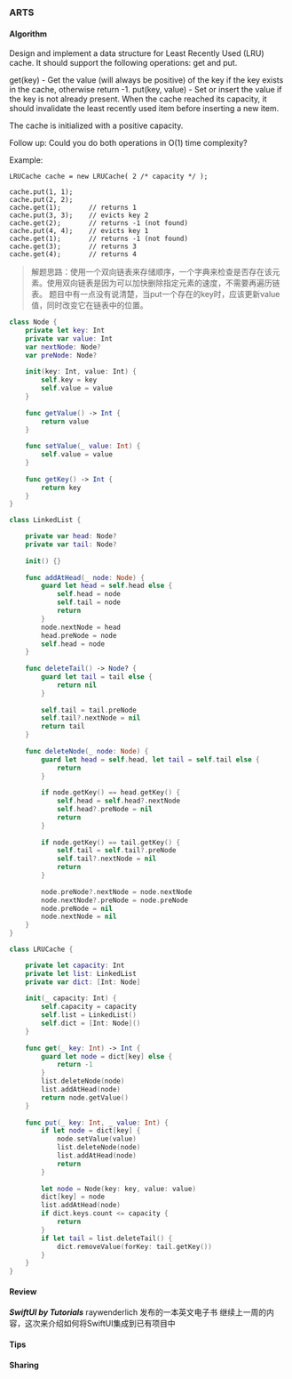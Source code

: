 ### ARTS

#### Algorithm

Design and implement a data structure for Least Recently Used (LRU) cache. It should support the following operations: get and put.

get(key) - Get the value (will always be positive) of the key if the key exists in the cache, otherwise return -1.
put(key, value) - Set or insert the value if the key is not already present. When the cache reached its capacity, it should invalidate the least recently used item before inserting a new item.

The cache is initialized with a positive capacity.

Follow up:
Could you do both operations in O(1) time complexity?

Example:
```
LRUCache cache = new LRUCache( 2 /* capacity */ );

cache.put(1, 1);
cache.put(2, 2);
cache.get(1);       // returns 1
cache.put(3, 3);    // evicts key 2
cache.get(2);       // returns -1 (not found)
cache.put(4, 4);    // evicts key 1
cache.get(1);       // returns -1 (not found)
cache.get(3);       // returns 3
cache.get(4);       // returns 4
```

> 解题思路：使用一个双向链表来存储顺序，一个字典来检查是否存在该元素。使用双向链表是因为可以加快删除指定元素的速度，不需要再遍历链表。
> 题目中有一点没有说清楚，当put一个存在的key时，应该更新value值，同时改变它在链表中的位置。

```swift
class Node {
    private let key: Int
    private var value: Int
    var nextNode: Node?
    var preNode: Node?
    
    init(key: Int, value: Int) {
        self.key = key
        self.value = value
    }
    
    func getValue() -> Int {
        return value
    }
    
    func setValue(_ value: Int) {
        self.value = value
    }
    
    func getKey() -> Int {
        return key
    }
}

class LinkedList {

    private var head: Node?
    private var tail: Node?
    
    init() {}
    
    func addAtHead(_ node: Node) {
        guard let head = self.head else {
            self.head = node
            self.tail = node
            return
        }
        node.nextNode = head
        head.preNode = node
        self.head = node
    }
    
    func deleteTail() -> Node? {
        guard let tail = tail else {
            return nil
        }
        
        self.tail = tail.preNode
        self.tail?.nextNode = nil
        return tail
    }
    
    func deleteNode(_ node: Node) {
        guard let head = self.head, let tail = self.tail else {
            return
        }
        
        if node.getKey() == head.getKey() {
            self.head = self.head?.nextNode
            self.head?.preNode = nil
            return
        }
        
        if node.getKey() == tail.getKey() {
            self.tail = self.tail?.preNode
            self.tail?.nextNode = nil
            return
        }
        
        node.preNode?.nextNode = node.nextNode
        node.nextNode?.preNode = node.preNode
        node.preNode = nil
        node.nextNode = nil
    }
}

class LRUCache {

    private let capacity: Int
    private let list: LinkedList
    private var dict: [Int: Node]
    
    init(_ capacity: Int) {
        self.capacity = capacity
        self.list = LinkedList()
        self.dict = [Int: Node]()
    }
    
    func get(_ key: Int) -> Int {
        guard let node = dict[key] else {
            return -1
        }
        list.deleteNode(node)
        list.addAtHead(node)
        return node.getValue()
    }
    
    func put(_ key: Int, _ value: Int) {
        if let node = dict[key] {
            node.setValue(value)
            list.deleteNode(node)
            list.addAtHead(node)
            return
        }
        
        let node = Node(key: key, value: value)
        dict[key] = node
        list.addAtHead(node)
        if dict.keys.count <= capacity {
            return
        }
        if let tail = list.deleteTail() {
            dict.removeValue(forKey: tail.getKey())
        }
    }
}
```

#### Review

***SwiftUI by Tutorials*** raywenderlich 发布的一本英文电子书
继续上一周的内容，这次来介绍如何将SwiftUI集成到已有项目中

#### Tips

#### Sharing
